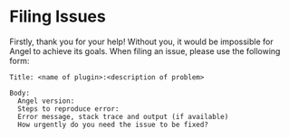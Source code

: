 # Filing Issues

Firstly, thank you for your help! Without you, it would be impossible for Angel to achieve its goals. When filing an issue, please
use the following form:

```
Title: <name of plugin>:<description of problem>

Body:
  Angel version:
  Steps to reproduce error:
  Error message, stack trace and output (if available)
  How urgently do you need the issue to be fixed?
```

